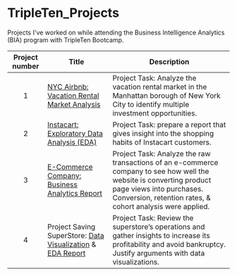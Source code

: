 # TripleTen_Projects

Projects I've worked on while attending the  Business Intelligence Analytics (BIA) program with TripleTen Bootcamp.


| Project number | Title | Description |
| :-----------: | ----------- |----------- |
| 1 | [NYC Airbnb: Vacation Rental Market Analysis](https://docs.google.com/spreadsheets/d/1OLSjY7XbOVGibLwoq73SMME2H173MjDbQ-EwlY9YByg/edit?usp=sharing) | Project Task: Analyze the vacation rental market in the Manhattan borough of New York City to identify multiple investment opportunities. | Tools Used: Google Sheets (Pivot Tables, VLOOKUP, Conditional Filtering)
| 2 | [Instacart: Exploratory Data Analysis (EDA)](https://github.com/CoralysDeJesus/TripleTen_Projects/tree/5794d54e5c525ceefe5ada222a6221d001dda2ec/EDA%20Project) | Project Task: prepare a report that gives insight into the shopping habits of Instacart customers. | Tools Used: Python (pandas, matplotlib (pyplot)) in Jupyter Notebook
| 3 | [E-Commerce Company: Business Analytics Report](https://docs.google.com/spreadsheets/d/1C4zcxgc6nUYpkvKKo4lUefTQq59L4A6dByJ5mZX405s/edit?usp=sharing)| Project Task: Analyze the raw transactions of an e-commerce company to see how well the website is converting product page views into purchases. Conversion, retention rates, & cohort analysis were applied. | Tools Used: Google Sheets
| 4 | Project Saving SuperStore: [Data Visualization](https://public.tableau.com/views/ProjectSavingSuperStore/PROJECTSAVINGSUPERSTORE?:language=en-US&:sid=&:display_count=n&:origin=viz_share_link) & [EDA Report](https://docs.google.com/document/d/1DAHJJW_RkcsmJj4do-1vuysaRqniEWj2jQfxU6Xl1CI/edit?usp=sharing)  | Project Task: Review the superstore’s operations and gather insights to increase its profitability and avoid bankruptcy. Justify arguments with data visualizations. | Tools Used: Tableau Public; Google Sheets, Google Docs
